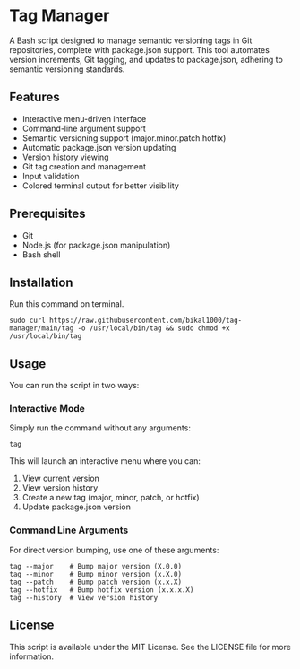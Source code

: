 # Tag Manager

A Bash script designed to manage semantic versioning tags in Git repositories, complete with package.json support. This tool automates version increments, Git tagging, and updates to package.json, adhering to semantic versioning standards.

## Features

-   Interactive menu-driven interface
-   Command-line argument support
-   Semantic versioning support (major.minor.patch.hotfix)
-   Automatic package.json version updating
-   Version history viewing
-   Git tag creation and management
-   Input validation
-   Colored terminal output for better visibility

## Prerequisites

-   Git
-   Node.js (for package.json manipulation)
-   Bash shell

## Installation

Run this command on terminal.

```shell
sudo curl https://raw.githubusercontent.com/bikal1000/tag-manager/main/tag -o /usr/local/bin/tag && sudo chmod +x /usr/local/bin/tag
```

## Usage

You can run the script in two ways:

### Interactive Mode

Simply run the command without any arguments:

```shell
tag
```

This will launch an interactive menu where you can:

1. View current version
2. View version history
3. Create a new tag (major, minor, patch, or hotfix)
4. Update package.json version

### Command Line Arguments

For direct version bumping, use one of these arguments:

```shell
tag --major    # Bump major version (X.0.0)
tag --minor    # Bump minor version (x.X.0)
tag --patch    # Bump patch version (x.x.X)
tag --hotfix   # Bump hotfix version (x.x.x.X)
tag --history  # View version history
```

## License

This script is available under the MIT License. See the LICENSE file for more information.
